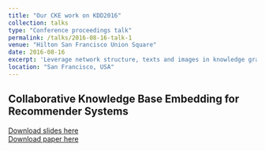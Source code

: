 ```yaml
---
title: "Our CKE work on KDD2016"
collection: talks
type: "Conference proceedings talk"
permalink: /talks/2016-08-16-talk-1
venue: "Hilton San Francisco Union Square"
date: 2016-08-16
excerpt: 'Leverage network structure, texts and images in knowledge graph to improve recommender systems'
location: "San Francisco, USA"
---
```


## Collaborative Knowledge Base Embedding for Recommender Systems




[Download slides here](https://zhfzhmsra.github.io/files/kdd2016/CKE_KDD2016.pptx)<br />
[Download paper here](https://zhfzhmsra.github.io/files/kdd2016/p353-zhang.pdf)



